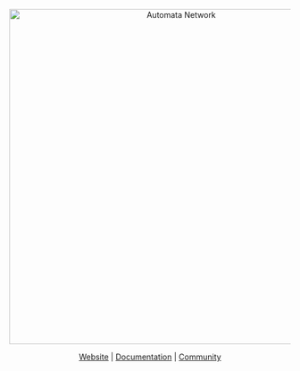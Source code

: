 <p align="center">
  <a href="https://ata.network">
<picture>
  <source media="(prefers-color-scheme: dark)" srcset="ttps://github.com/automata-network/.github/blob/main/assets/ATA_Black_Text_with_Color_Logo.png">
  <source media="(prefers-color-scheme: light)" srcset="ttps://github.com/automata-network/.github/blob/main/assets/ATA_White_Text_with_Color_Logo.png">
  <img width=600 alt="Automata Network">
</picture>
  </a>
</p>

<p align="center">
  <a href="https://ata.network">Website</a> | <a href="https://docs.ata.network">Documentation</a> | <a href="https://ata.ws/discord">Community</a>
</p>